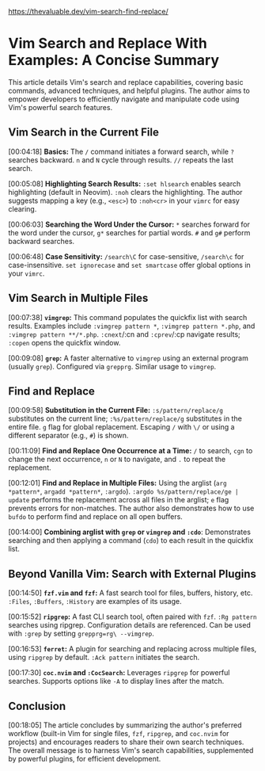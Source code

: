 https://thevaluable.dev/vim-search-find-replace/

# Vim Search and Replace With Examples: A Concise Summary

This article details Vim's search and replace capabilities, covering basic commands, advanced techniques, and helpful plugins.  The author aims to empower developers to efficiently navigate and manipulate code using Vim's powerful search features.


## Vim Search in the Current File

[00:04:18] **Basics:** The `/` command initiates a forward search, while `?` searches backward. `n` and `N` cycle through results.  `//` repeats the last search.

[00:05:08] **Highlighting Search Results:** `:set hlsearch` enables search highlighting (default in Neovim). `:noh` clears the highlighting.  The author suggests mapping a key (e.g., `<esc>`) to `:noh<cr>` in your `vimrc` for easy clearing.

[00:06:03] **Searching the Word Under the Cursor:** `*` searches forward for the word under the cursor, `g*` searches for partial words. `#` and `g#` perform backward searches.

[00:06:48] **Case Sensitivity:** `/search\C` for case-sensitive, `/search\c` for case-insensitive.  `set ignorecase` and `set smartcase` offer global options in your `vimrc`.


## Vim Search in Multiple Files

[00:07:38] **`vimgrep`:** This command populates the quickfix list with search results.  Examples include `:vimgrep pattern *`, `:vimgrep pattern *.php`, and `:vimgrep pattern **/*.php`. `:cnext`/:cn and `:cprev`/:cp navigate results; `:copen` opens the quickfix window.

[00:09:08] **`grep`:** A faster alternative to `vimgrep` using an external program (usually `grep`).  Configured via `grepprg`.  Similar usage to `vimgrep`.


## Find and Replace

[00:09:58] **Substitution in the Current File:** `:s/pattern/replace/g` substitutes on the current line; `:%s/pattern/replace/g` substitutes in the entire file.  `g` flag for global replacement.  Escaping `/` with `\/` or using a different separator (e.g., `#`) is shown.

[00:11:09] **Find and Replace One Occurrence at a Time:**  `/` to search, `cgn` to change the next occurrence, `n` or `N` to navigate, and `.` to repeat the replacement.

[00:12:01] **Find and Replace in Multiple Files:** Using the arglist (`arg *pattern*`, `argadd *pattern*`, `:argdo`). `:argdo %s/pattern/replace/ge | update` performs the replacement across all files in the arglist; `e` flag prevents errors for non-matches.  The author also demonstrates how to use `bufdo` to perform find and replace on all open buffers.

[00:14:00]  **Combining arglist with `grep` or `vimgrep` and `:cdo`**: Demonstrates searching and then applying a command (`cdo`) to each result in the quickfix list.


## Beyond Vanilla Vim: Search with External Plugins

[00:14:50] **`fzf.vim` and `fzf`:** A fast search tool for files, buffers, history, etc.  `:Files`, `:Buffers`, `:History` are examples of its usage.

[00:15:52] **`ripgrep`:** A fast CLI search tool, often paired with `fzf`. `:Rg pattern` searches using ripgrep.  Configuration details are referenced.  Can be used with `:grep` by setting `grepprg=rg\ --vimgrep`.

[00:16:53] **`ferret`:**  A plugin for searching and replacing across multiple files, using `ripgrep` by default.  `:Ack pattern` initiates the search.

[00:17:30] **`coc.nvim` and `:CocSearch`:**  Leverages `ripgrep` for powerful searches.  Supports options like `-A` to display lines after the match.


## Conclusion

[00:18:05] The article concludes by summarizing the author's preferred workflow (built-in Vim for single files, `fzf`, `ripgrep`, and `coc.nvim` for projects) and encourages readers to share their own search techniques.  The overall message is to harness Vim's search capabilities, supplemented by powerful plugins, for efficient development.
